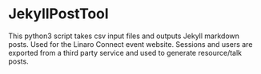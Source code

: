 # JekyllPostTool
This python3 script takes csv input files and outputs Jekyll markdown posts. Used for the Linaro Connect event website. Sessions and users are exported from a third party service and used to generate resource/talk posts. 

